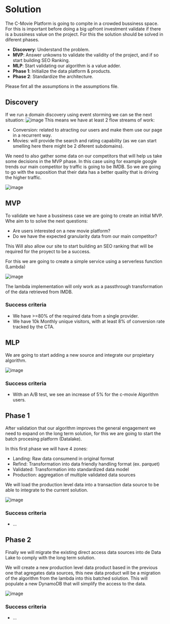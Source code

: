 # Solution

The C-Movie Platform is going to compite in a crowded bussiness space. For this is important before doing a big upfront investment validate if there is a bussiness value on the project. For this the solution should be solved in diferent phases.
- **Discovery**: Understand the problem.
- **MVP**: Answer unkowns to validate the validity of the project, and if so start building SEO Ranking.
- **MLP**: Start validating our algorithm is a value adder.
- **Phase 1**: Initialize the data platform & products.
- **Phase 2**: Standardize the architecture.

Please fint all the assumptions in the assumptions file.

## Discovery

If we run a domain discovery using event storming we can se the next situation:
![image](https://github.com/kanekotic/C-Movie/assets/3071208/bd63e0c8-269e-46ee-aa18-d59308e64ff1)
This means we have at least 2 flow streams of work:
- Conversion: related to atracting our users and make them use our page in a recurrent way.
- Movies: will provide the search and rating capability (as we can start smelling here there might be 2 diferent subdomains).

We need to also gather some data on our competitors that will help us take some decisions in the MVP phase. In this case using for example google trends our main competitor by traffic is going to be IMDB. So we are going to go with the suposition that their data has a better quality that is driving the higher traffic.

![image](https://github.com/kanekotic/C-Movie/assets/3071208/b969786f-b54c-47f3-8e36-cfd630bf5157)

## MVP

To validate we have a bussiness case we are going to create an initial MVP. Whe aim to to solve the next questions:
- Are users interested on a new movie platform?
- Do we have the expected granularity data from our main competitor?

This Will also allow our site to start building an SEO ranking that will be required for the proyect to be a success.

For this we are going to create a simple service using a serverless function (Lambda)

![image](https://github.com/kanekotic/C-Movie/assets/3071208/53c6e801-da68-4e7d-90ba-60a2e430bc75)

The lambda implementation will only work as a passthrough transformation of the data retrieved from IMDB.

### Success criteria 
 - We have >=80% of the required data from a single provider.
 - We have 10k Monthly unique visitors, with at least 8% of conversion rate  tracked by the CTA.

## MLP 

We are going to start adding a new source and integrate our propietary algorithm.

![image](https://github.com/kanekotic/C-Movie/assets/3071208/877e4380-75c4-4382-aed2-e34acfa945f9)


### Success criteria 
 - With an A/B test, we see an increase of 5% for the c-movie Algorithm users.

## Phase 1

After validation that our algorithm improves the general engagement we need to expand on the long term solution, for this we are going to start the batch procesing platform (Datalake). 

In this first phase we will have 4 zones:
- Landing: Raw data consumend in original format
- Refind: Transformation into data friendly handling format (ex. parquet)
- Validated: Transformation into standardized data model
- Production: aggregation of multiple validated data sources

We will load the production level data into a transaction data source to be able to integrate to the current solution.

![image](https://github.com/kanekotic/C-Movie/assets/3071208/e5785059-e9ad-4f66-b6ed-38144fcb1025)


### Success criteria 
 - ...

## Phase 2

Finally we will migrate the existing direct access data sources into de Data Lake to comply with the long term solution.

We will create a new production level data product based in the previous one that agregates data sources, this new data product will be a migration of the algorithm from the lambda into this batched solution. This will populate a new DynamoDB that will simplify the access to the data.

![image](https://github.com/kanekotic/C-Movie/assets/3071208/5a18cc94-eace-41b5-88f4-9d5955122b01)

### Success criteria 
 - ...
